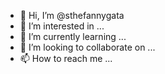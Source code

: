 - 👋 Hi, I’m @sthefannygata
- 👀 I’m interested in ...
- 🌱 I’m currently learning ...
- 💞️ I’m looking to collaborate on ...
- 📫 How to reach me ...

<!---
sthefannygata/sthefannygata is a ✨ special ✨ repository because its `README.md` (this file) appears on your GitHub profile.
You can click the Preview link to take a look at your changes.
--->
